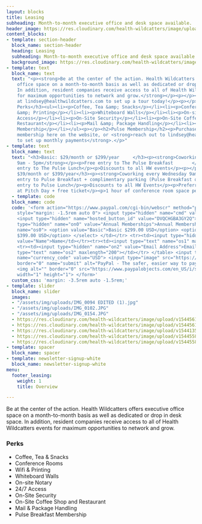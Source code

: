 ```yaml
---
layout: blocks
title: Leasing
subheading: Month-to-month executive office and desk space available.
header_image: https://res.cloudinary.com/health-wildcatters/image/upload/v1544475187/Leasing%20Banner.jpg
content_blocks:
- template: section-header
  block_name: section-header
  heading: Leasing
  subheading: Month-to-month executive office and desk space available.
  background_image: https://res.cloudinary.com/health-wildcatters/image/upload/v1544475187/Leasing%20Banner.jpg
- template: text
  block_name: text
  text: "<p><strong>Be at the center of the action. Health Wildcatters offers executive
    office space on a month-to-month basis as well as dedicated or drop in desk space.
    In addition, resident companies receive access to all of Health Wildcatters events
    for maximum opportunities to network and grow.</strong></p><p></p><p>Contact Lindsey
    at lindsey@healthwildcatters.com to set up a tour today!</p><p></p><h3>Resident
    Perks</h3><ul><li><p>Coffee, Tea &amp; Snacks</p></li><li><p>Conference Rooms</p></li><li><p>Wifi
    &amp; Printing</p></li><li><p>Whiteboard Walls</p></li><li><p>On-site Notary</p></li><li><p>24/7
    Access</p></li><li><p>On-Site Security</p></li><li><p>On-Site Coffee Shop and
    Restaurant</p></li><li><p>Mail &amp; Package Handling</p></li><li><p>Pulse Breakfast
    Membership</p></li></ul><p></p><h2>Pulse Membership</h2><p>Purchase an annual
    membership here on the website, or <strong>reach out to lindsey@healthwildcatters.com
    to set up monthly payments</strong>.</p>"
- template: text
  block_name: text
  text: "<h3>Basic: $29/month or $299/year     </h3><p><strong>Coworking every Wednesday
    9am - 5pm</strong></p><p>Free entry to The Pulse Breakfast       </p><p>Discounted
    entry to The Pulse Lunch</p><p>Discounts to all HW events</p><p></p><p></p><h3>Premium:
    $39/month or $399/year</h3><p><strong>Coworking every Wednesday 9am-5pm</strong></p><p>Free
    entry to Pulse Breakfast + complimentary parking (Pulse Breakfast only)</p><p>Discounted
    entry to Pulse Lunch</p><p>Discounts to all HW Events</p><p>Preferred seating
    at Pitch Day + free ticket</p><p>1 hour of conference room space per month</p>"
  - template: code
  block_name: code
  code: '<form action="https://www.paypal.com/cgi-bin/webscr" method="post" target="_top"
    style="margin: -1.5rem auto 0"> <input type="hidden" name="cmd" value="_s-xclick">
    <input type="hidden" name="hosted_button_id" value="DVQCHGBA3GY2Q"> <table> <tr><td><input
    type="hidden" name="on0" value="Annual Memberships">Annual Memberships</td></tr><tr><td><select
    name="os0"> <option value="Basic">Basic $299.00 USD</option> <option value="Premium">Premium
    $399.00 USD</option> </select> </td></tr> <tr><td><input type="hidden" name="on1"
    value="Name">Name</td></tr><tr><td><input type="text" name="os1" maxlength="200"></td></tr>
    <tr><td><input type="hidden" name="on2" value="Email Address">Email Address</td></tr><tr><td><input
    type="text" name="os2" maxlength="200"></td></tr> </table> <input type="hidden"
    name="currency_code" value="USD"> <input type="image" src="https://www.paypalobjects.com/en_US/i/btn/btn_buynowCC_LG.gif"
    border="0" name="submit" alt="PayPal - The safer, easier way to pay online!">
    <img alt="" border="0" src="https://www.paypalobjects.com/en_US/i/scr/pixel.gif"
    width="1" height="1"> </form>'
  custom_css: 'margin: -3.5rem auto -1.5rem;'
- template: slider
  block_name: slider
  images:
  - "/assets/img/uploads/IMG_0094 EDITED (1).jpg"
  - "/assets/img/uploads/IMG_0102.JPG"
  - "/assets/img/uploads/IMG_0154.JPG"
  - https://res.cloudinary.com/health-wildcatters/image/upload/v1544561191/IMG_0110.jpg
  - https://res.cloudinary.com/health-wildcatters/image/upload/v1544561191/IMG_0100.jpg
  - https://res.cloudinary.com/health-wildcatters/image/upload/v1544135601/IMG_0081%20EDITED.jpg
  - https://res.cloudinary.com/health-wildcatters/image/upload/v1544558401/IMG_0146.jpg
  - https://res.cloudinary.com/health-wildcatters/image/upload/v1544558401/IMG_0088%20EDITED%20%281%29.jpg
- template: spacer
  block_name: spacer
- template: newsletter-signup-white
  block_name: newsletter-signup-white
menu:
  footer_leasing:
    weight: 1
    title: Overview

---
```

Be at the center of the action. Health Wildcatters offers executive office space on a month-to-month basis as well as dedicated or drop in desk space. In addition, resident companies receive access to all of Health Wildcatters events for maximum opportunities to network and grow.

### Perks

* Coffee, Tea & Snacks
* Conference Rooms
* Wifi & Printing
* Whiteboard Walls
* On-site Notary
* 24/7 Access
* On-Site Security
* On-Site Coffee Shop and Restaurant
* Mail & Package Handling
* Pulse Breakfast Membership
